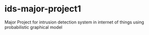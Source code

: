 # ids-major-project1
Major Project for intrusion detection system in internet of things using probabilistic graphical model
